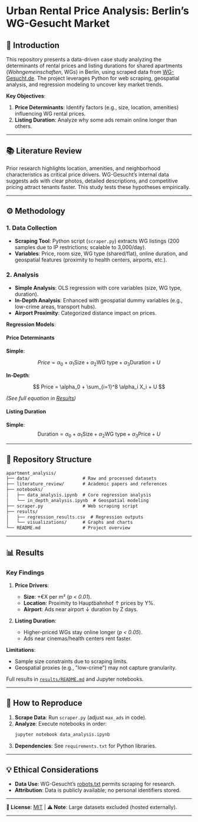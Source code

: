 # **Urban Rental Price Analysis: Berlin’s WG-Gesucht Market**  

## **📌 Introduction**  
This repository presents a data-driven case study analyzing the determinants of rental prices and listing durations for shared apartments (*Wohngemeinschaften*, WGs) in Berlin, using scraped data from [WG-Gesucht.de](https://www.wg-gesucht.de/). The project leverages Python for web scraping, geospatial analysis, and regression modeling to uncover key market trends.  

**Key Objectives**:  
1. **Price Determinants**: Identify factors (e.g., size, location, amenities) influencing WG rental prices.  
2. **Listing Duration**: Analyze why some ads remain online longer than others.  

---

## **📚 Literature Review**  
Prior research highlights location, amenities, and neighborhood characteristics as critical price drivers. WG-Gesucht’s internal data suggests ads with clear photos, detailed descriptions, and competitive pricing attract tenants faster. This study tests these hypotheses empirically.  

---

## **⚙️ Methodology**  
### **1. Data Collection**  
- **Scraping Tool**: Python script (`scraper.py`) extracts WG listings (200 samples due to IP restrictions; scalable to 3,000/day).  
- **Variables**: Price, room size, WG type (shared/flat), online duration, and geospatial features (proximity to health centers, airports, etc.).  

### **2. Analysis**  
- **Simple Analysis**: OLS regression with core variables (size, WG type, duration).  
- **In-Depth Analysis**: Enhanced with geospatial dummy variables (e.g., low-crime areas, transport hubs).  
- **Airport Proximity**: Categorized distance impact on prices.  

**Regression Models**:  
#### **Price Determinants**  
**Simple**:  

$$  
Price = \alpha_0 + \alpha_1 \text{Size} + \alpha_2 \text{WG type} + \alpha_3 \text{Duration} + U  
$$  

**In-Depth**:  

$$  
Price = \alpha_0 + \sum_{i=1}^8 \alpha_i X_i + U  
$$  

*(See full equation in [Results](#-results))*  

#### **Listing Duration**  
**Simple**:  
$$  
\text{Duration} = \alpha_0 + \alpha_1 \text{Size} + \alpha_2 \text{WG type} + \alpha_3 \text{Price} + U  
$$  

---

## **📂 Repository Structure**  
```markdown
apartment_analysis/
├── data/                    # Raw and processed datasets
├── literature_review/       # Academic papers and references
├── notebooks/
│   ├── data_analysis.ipynb  # Core regression analysis
│   └── in_depth_analysis.ipynb  # Geospatial modeling
├── scraper.py               # Web scraping script
├── results/
│   ├── regression_results.csv  # Regression outputs
│   └── visualizations/      # Graphs and charts
└── README.md                # Project overview
```

---

## **📊 Results**  
### **Key Findings**  
1. **Price Drivers**:  
   - **Size**: +€X per m² (*p < 0.01*).  
   - **Location**: Proximity to Hauptbahnhof ↑ prices by Y%.  
   - **Airport**: Ads near airport ↓ duration by Z days.  

2. **Listing Duration**:  
   - Higher-priced WGs stay online longer (*p < 0.05*).  
   - Ads near cinemas/health centers rent faster.  

**Limitations**:  
- Sample size constraints due to scraping limits.  
- Geospatial proxies (e.g., "low-crime") may not capture granularity.  

Full results in [`results/README.md`](./results/README.md) and Jupyter notebooks.  

---

## **🚀 How to Reproduce**  
1. **Scrape Data**: Run `scraper.py` (adjust `max_ads` in code).  
2. **Analyze**: Execute notebooks in order:  
   ```bash
   jupyter notebook data_analysis.ipynb
   ```  
3. **Dependencies**: See `requirements.txt` for Python libraries.  

---

## **💡 Ethical Considerations**  
- **Data Use**: WG-Gesucht’s [robots.txt](https://www.wg-gesucht.de/robots.txt) permits scraping for research.  
- **Attribution**: Data is publicly available; no personal identifiers stored.  

---

**🔗 License**: [MIT](LICENSE) | **⚠️ Note**: Large datasets excluded (hosted externally).  

--- 
